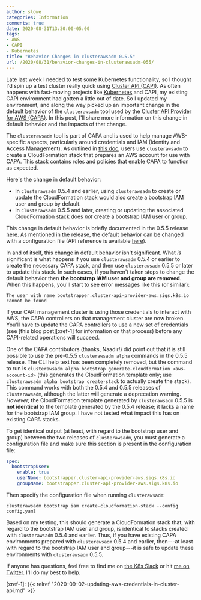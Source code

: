 ```yaml
---
author: slowe
categories: Information
comments: true
date: 2020-08-31T13:30:00-05:00
tags:
- AWS
- CAPI
- Kubernetes
title: "Behavior Changes in clusterawsadm 0.5.5"
url: /2020/08/31/behavior-changes-in-clusterawsadm-055/
---
```


Late last week I needed to test some Kubernetes functionality, so I thought I'd spin up a test cluster really quick using [Cluster API (CAPI)][link-2]. As often happens with fast-moving projects like [Kubernetes][link-3] and CAPI, my existing CAPI environment had gotten a little out of date. So I updated my environment, and along the way picked up an important change in the default behavior of the `clusterawsadm` tool used by the [Cluster API Provider for AWS (CAPA)][link-4]. In this post, I'll share more information on this change in default behavior and the impacts of that change.<!--more-->

The `clusterawsadm` tool is part of CAPA and is used to help manage AWS-specific aspects, particularly around credentials and IAM (Identity and Access Management). As outlined in [this doc][link-6], users use `clusterawsadm` to create a CloudFormation stack that prepares an AWS account for use with CAPA. This stack contains roles and policies that enable CAPA to function as expected.

Here's the change in default behavior:

* In `clusterawsadm` 0.5.4 and earlier, using `clusterawsadm` to create or update the CloudFormation stack would also create a bootstrap IAM user and group by default.
* In `clusterawsadm` 0.5.5 and later, creating or updating the associated CloudFormation stack does _not_ create a bootstrap IAM user or group.

This change in default behavior is briefly documented in the 0.5.5 release [here][link-5]. As mentioned in the release, the default behavior can be changed with a configuration file (API reference is available [here][link-1]).

In and of itself, this change in default behavior isn't significant. What _is_ significant is what happens if you use `clusterawsadm` 0.5.4 or earlier to create the necessary CAPA stack, and then use `clusterawsadm` 0.5.5 or later to update this stack. In such cases, if you haven't taken steps to change the default behavior then **the bootstrap IAM user and group are removed**. When this happens, you'll start to see error messages like this (or similar):

    The user with name bootstrapper.cluster-api-provider-aws.sigs.k8s.io cannot be found

If your CAPI management cluster is using those credentials to interact with AWS, the CAPA controllers on that management cluster are now broken. You'll have to update the CAPA controllers to use a new set of credentials (see [this blog post][xref-1] for information on that process) before any CAPI-related operations will succeed.

One of the CAPA contributors (thanks, Naadir!) did point out that it is still possible to use the pre-0.5.5 `clusterawsadm alpha` commands in the 0.5.5 release. The CLI help text has been completely removed, but the command to run is `clusterawsadm alpha bootstrap generate-cloudformation <aws-account-id>` (this generates the CloudFormation template only; use `clusterawsadm alpha bootstrap create-stack` to actually create the stack). This command works with both the 0.5.4 and 0.5.5 releases of `clusterawsadm`, although the latter will generate a deprecation warning. _However,_ the CloudFormation template generated by `clusterawsadm` 0.5.5 is **not identical** to the template generated by the 0.5.4 release; it lacks a name for the bootstrap IAM group. I have not tested what impact this has on existing CAPA stacks.

To get identical output (at least, with regard to the bootstrap user and group) between the two releases of `clusterawsadm`, you must generate a configuration file and make sure this section is present in the configuration file:

```yaml
spec:
  bootstrapUser:
    enable: true
    userName: bootstrapper.cluster-api-provider-aws.sigs.k8s.io
    groupName: bootstrapper.cluster-api-provider-aws.sigs.k8s.io
```

Then specify the configuration file when running `clusterawsadm`:

    clusterawsadm bootstrap iam create-cloudformation-stack --config config.yaml

Based on my testing, this should generate a CloudFormation stack that, with regard to the bootstrap IAM user and group, is identical to stacks created with `clusterawsadm` 0.5.4 and earlier. Thus, if you have existing CAPA environments prepared with `clusterawsadm` 0.5.4 and earlier, then---at least with regard to the bootstrap IAM user and group---it is safe to update these environments with `clusterawsadm` 0.5.5.

If anyone has questions, feel free to find me on [the K8s Slack][link-7] or hit [me on Twitter][link-8]. I'll do my best to help.

[link-1]: https://pkg.go.dev/sigs.k8s.io/cluster-api-provider-aws/cmd/clusterawsadm/api/bootstrap/v1alpha1
[link-2]: https://cluster-api.sigs.k8s.io/
[link-3]: https://kubernetes.io/
[link-4]: https://github.com/kubernetes-sigs/cluster-api-provider-aws
[link-5]: https://github.com/kubernetes-sigs/cluster-api-provider-aws/releases/tag/v0.5.5
[link-6]: https://github.com/kubernetes-sigs/cluster-api-provider-aws/blob/master/docs/prerequisites.md
[link-7]: https://kubernetes.slack.com/
[link-8]: https://twitter.com/scott_lowe
[xref-1]: {{< relref "2020-09-02-updating-aws-credentials-in-cluster-api.md" >}}
